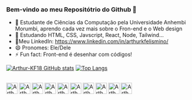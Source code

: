 ### Bem-vindo ao meu Repositótrio do Github 👋

- 🔭 Estudante de Ciências da Computação pela Universidade Anhembi Morumbi, aprendo cada vez mais sobre o Fron-end e o Web design
- 🌱 Estudando HTML, CSS, Javscript, React, Node, Tailwind...
- 📘Meu LinkedIn: https://www.linkedin.com/in/arthurkfelismino/
- 😄 Pronomes: Ele/Dele
- ⚡ Fun fact: Front-end é desenhar com códigos!

[![Arthur-KF18 GitHub stats](https://github-readme-stats.vercel.app/api?username=Arthur-KF18&show_icons=true&theme=dracula)](https://github.com/Arthur-KF18/github-readme-stats)
[![Top Langs](https://github-readme-stats.vercel.app/api/top-langs/?username=Arthur-KF18&layout=compact&theme=dracula)](https://github.com/Arthur-KF18/github-readme-stats)

<div style"display: inline-block padding: 1rem; margin-bottom: 0.5rem;"><br>
  <img align="center" alt="Arthur-Js" height="30" src= "https://cdn.jsdelivr.net/gh/devicons/devicon/icons/html5/html5-original-wordmark.svg">
  
  <img align="center" alt="Arthur-Js" height="30" src= "https://cdn.jsdelivr.net/gh/devicons/devicon/icons/css3/css3-original-wordmark.svg">
  
  <img align="center" alt="Arthur-Js" height="30" src= "https://cdn.jsdelivr.net/gh/devicons/devicon/icons/tailwindcss/tailwindcss-plain.svg">
  
  <img align="center" alt="Arthur-Js" height="30" src= "https://cdn.jsdelivr.net/gh/devicons/devicon/icons/figma/figma-original.svg">
  
  <img align="center" alt="Arthur-Js" height="30" src= "https://cdn.jsdelivr.net/gh/devicons/devicon/icons/vscode/vscode-original.svg">
  
 <img align="center" alt="Arthur-Js" height="30" src="https://cdn.jsdelivr.net/gh/devicons/devicon/icons/nodejs/nodejs-original.svg"> 
 
 <img align="center" alt="Arthur-Js" height="30" src="https://cdn.jsdelivr.net/gh/devicons/devicon/icons/javascript/javascript-original.svg">
 
 <img align="center" alt="Arthur-Js" height="30" src="https://cdn.jsdelivr.net/gh/devicons/devicon/icons/sass/sass-original.svg">
 
 <img align="center" alt="Arthur-Js" height="30" src= "https://cdn.jsdelivr.net/gh/devicons/devicon/icons/git/git-original.svg">
 
 <img align="center" alt="Arthur-Js" height="30" src="https://cdn.jsdelivr.net/gh/devicons/devicon/icons/react/react-original.svg">  
 </div>
  
